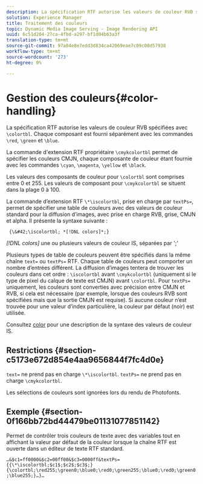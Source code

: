 ```yaml
---
description: La spécification RTF autorise les valeurs de couleur RVB spécifiées avec &bsol;colortbl. Chaque composant est fourni séparément avec les commandes &bsol;red, &bsol;green et &bsol;blue.
solution: Experience Manager
title: Traitement des couleurs
topic: Dynamic Media Image Serving - Image Rendering API
uuid: 6c51d204-27ca-4fbd-a297-bf1d04b63a3f
translation-type: tm+mt
source-git-commit: 97a84e8e7edd3d834ca42069eae7c09c00d57938
workflow-type: tm+mt
source-wordcount: '273'
ht-degree: 0%

---
```



# Gestion des couleurs{#color-handling}

La spécification RTF autorise les valeurs de couleur RVB spécifiées avec `\colortbl`. Chaque composant est fourni séparément avec les commandes `\red`, `\green` et `\blue`.

La commande d&#39;extension RTF propriétaire `\cmykcolortbl` permet de spécifier les couleurs CMJN, chaque composante de couleur étant fournie avec les commandes `\cyan`, `\magenta`, `\yellow` et `\black`.

Les valeurs des composants de couleur pour `\colortbl` sont comprises entre 0 et 255. Les valeurs de composant pour `\cmykcolortbl` se situent dans la plage 0 à 100.

La commande d’extension RTF `\*\iscolortbl`, prise en charge par `textPs=`, permet de spécifier une table de couleurs avec des valeurs de couleur standard pour la diffusion d’images, avec prise en charge RVB, grise, CMJN et alpha. Il présente la syntaxe suivante :

` {\&#42;\iscolortbl; *[!DNL colors]*;}`

*[!DNL colors]* une ou plusieurs valeurs de couleur IS, séparées par &#39;;&#39;

Plusieurs types de table de couleurs peuvent être spécifiés dans la même chaîne `text=` ou `textPs=` RTF. Chaque table de couleurs peut comporter un nombre d’entrées différent. La diffusion d’images tentera de trouver les couleurs dans cet ordre : `\iscolortbl` avant `\cmykcolortbl` (uniquement si le type de pixel du calque de texte est CMJN) avant `\colortbl`. Pour `textPs=` uniquement, les couleurs sont converties avec précision entre CMJN et RVB, si cela est nécessaire (par exemple, lorsque des couleurs RVB sont spécifiées mais que la sortie CMJN est requise). Si aucune couleur n’est trouvée pour une valeur d’index particulière, la couleur par défaut (noir) est utilisée.

Consultez [color](/help/aem-is-ir-api/is-api/http-ref/image-serving-api-ref/c-http-protocol-reference/c-data-types/r-is-http-color.md) pour une description de la syntaxe des valeurs de couleur IS.

## Restrictions {#section-c5173e672d854e4aa9656844f7fc4d0e}

`text=` ne prend pas en charge  `\*\iscolortbl`. `textPs=` ne prend pas en charge  `\cmykcolortbl`.

Les sélections de couleurs sont ignorées lors du rendu de Photofonts.

## Exemple {#section-0f166bb72bd44479be01131077851142}

Permet de contrôler trois couleurs de texte avec des variables tout en affichant la valeur par défaut de la couleur lorsque la chaîne RTF est ouverte dans un éditeur de texte RTF standard.

`…&$c1=ff0000&$c2=00ff00&$c3=0000ff&textPs={{\*\iscolortbl;$c1$;$c2$;$c3$;}{\colortbl;\red255;\green0;\blue0;\red0;\green255;\blue0;\red0;\green0;\blue255;}…}…`
